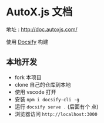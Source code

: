 # AutoX.js 文档

地址 : http://doc.autoxjs.com/


使用 [Docsify](https://github.com/docsifyjs/docsify/) 构建


## 本地开发

- fork 本项目
- clone 自己的仓库到本地
- 使用 vscode 打开
- 安装 `npm i docsify-cli -g`
- 运行 `docsify serve .` (后面有个 点)
- 浏览器访问 `http://localhost:3000`

